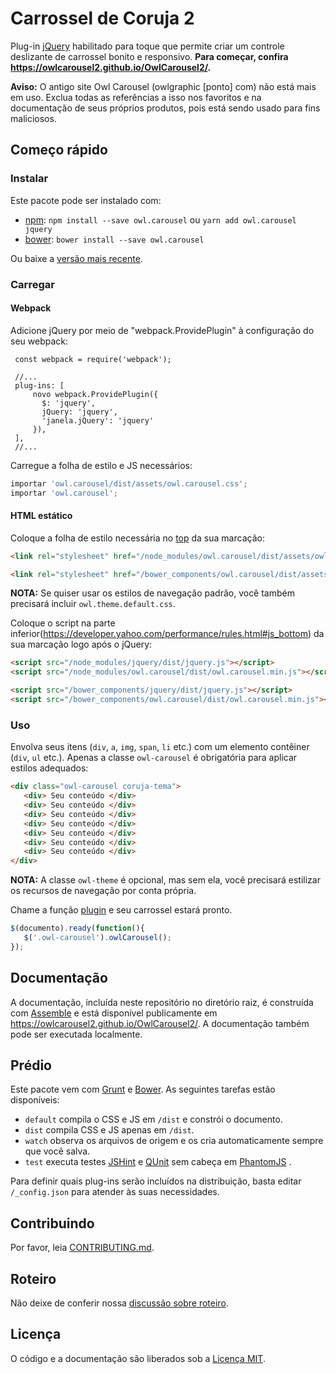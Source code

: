 # Carrossel de Coruja 2

Plug-in [jQuery](https://jquery.com/) habilitado para toque que permite criar um controle deslizante de carrossel bonito e responsivo. **Para começar, confira https://owlcarousel2.github.io/OwlCarousel2/.**

**Aviso:** O antigo site Owl Carousel (owlgraphic [ponto] com) não está mais em uso. Exclua todas as referências a isso nos favoritos e na documentação de seus próprios produtos, pois está sendo usado para fins maliciosos.

## Começo rápido

### Instalar

Este pacote pode ser instalado com:

- [npm](https://www.npmjs.com/package/owl.carousel): `npm install --save owl.carousel` ou `yarn add owl.carousel jquery`
- [bower](http://bower.io/search/?q=owl.carousel): `bower install --save owl.carousel`

Ou baixe a [versão mais recente](https://github.com/OwlCarousel2/OwlCarousel2/releases).

### Carregar

#### Webpack

Adicione jQuery por meio de "webpack.ProvidePlugin" à configuração do seu webpack:
    
     const webpack = require('webpack');
    
     //...
     plug-ins: [
         novo webpack.ProvidePlugin({
           $: 'jquery',
           jQuery: 'jquery',
           'janela.jQuery': 'jquery'
         }),
     ],
     //...

Carregue a folha de estilo e JS necessários:

```js
importar 'owl.carousel/dist/assets/owl.carousel.css';
importar 'owl.carousel';
```

#### HTML estático

Coloque a folha de estilo necessária no [top](https://developer.yahoo.com/performance/rules.html#css_top) da sua marcação:

```html
<link rel="stylesheet" href="/node_modules/owl.carousel/dist/assets/owl.carousel.min.css" />
```

```html
<link rel="stylesheet" href="/bower_components/owl.carousel/dist/assets/owl.carousel.min.css" />
```

**NOTA:** Se quiser usar os estilos de navegação padrão, você também precisará incluir `owl.theme.default.css`.


Coloque o script na parte inferior(https://developer.yahoo.com/performance/rules.html#js_bottom) da sua marcação logo após o jQuery:

```html
<script src="/node_modules/jquery/dist/jquery.js"></script>
<script src="/node_modules/owl.carousel/dist/owl.carousel.min.js"></script>
```

```html
<script src="/bower_components/jquery/dist/jquery.js"></script>
<script src="/bower_components/owl.carousel/dist/owl.carousel.min.js"></script>
```

### Uso

Envolva seus itens (`div`, `a`, `img`, `span`, `li` etc.) com um elemento contêiner (`div`, `ul` etc.). Apenas a classe `owl-carousel` é obrigatória para aplicar estilos adequados:

```html
<div class="owl-carousel coruja-tema">
   <div> Seu conteúdo </div>
   <div> Seu conteúdo </div>
   <div> Seu conteúdo </div>
   <div> Seu conteúdo </div>
   <div> Seu conteúdo </div>
   <div> Seu conteúdo </div>
   <div> Seu conteúdo </div>
</div>
```
**NOTA:** A classe `owl-theme` é opcional, mas sem ela, você precisará estilizar os recursos de navegação por conta própria.


Chame a função [plugin](https://learn.jquery.com/plugins/) e seu carrossel estará pronto.

```javascript
$(documento).ready(function(){
   $('.owl-carousel').owlCarousel();
});
```

## Documentação

A documentação, incluída neste repositório no diretório raiz, é construída com [Assemble](http://assemble.io/) e está disponível publicamente em https://owlcarousel2.github.io/OwlCarousel2/. A documentação também pode ser executada localmente.

## Prédio

Este pacote vem com [Grunt](http://gruntjs.com/) e [Bower](http://bower.io/). As seguintes tarefas estão disponíveis:

   * `default` compila o CSS e JS em `/dist` e constrói o documento.
   * `dist` compila CSS e JS apenas em `/dist`.
   * `watch` observa os arquivos de origem e os cria automaticamente sempre que você salva.
   * `test` executa testes [JSHint](http://www.jshint.com/) e [QUnit](http://qunitjs.com/) sem cabeça em [PhantomJS](http://phantomjs.org/) .

Para definir quais plug-ins serão incluídos na distribuição, basta editar `/_config.json` para atender às suas necessidades.

## Contribuindo

Por favor, leia [CONTRIBUTING.md](CONTRIBUTING.md).

## Roteiro

Não deixe de conferir nossa [discussão sobre roteiro](https://github.com/OwlCarousel2/OwlCarousel2/issues/1756).


## Licença

O código e a documentação são liberados sob a [Licença MIT](LICENSE).

